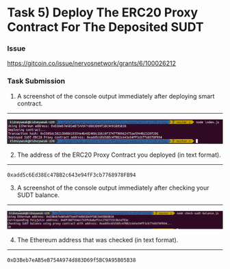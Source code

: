 # Task 5) Deploy The ERC20 Proxy Contract For The Deposited SUDT

### Issue
https://gitcoin.co/issue/nervosnetwork/grants/6/100026212

### Task Submission
1. A screenshot of the console output immediately after deploying smart contract.
---
![](deploy-contract.png)

2. The address of the ERC20 Proxy Contract you deployed (in text format).
---
`0xadd5c6Ed38Ec47BB2c643e94fF3cb7768978FB94`

3. A screenshot of the console output immediately after checking your SUDT balance.
---
![](check-bal.png)

4. The Ethereum address that was checked (in text format).
---
`0xD3Beb7eAB5eB754A974d883D69f5BC9A95B05B38`